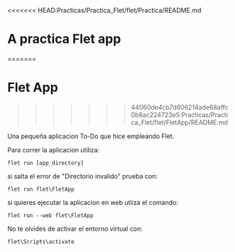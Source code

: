 <<<<<<< HEAD:Practicas/Practica_Flet/flet/Practica/README.md
# A practica Flet app
=======
# Flet App
>>>>>>> 44060de4cb7d606214ade68affc0b8ac224723e5:Practicas/Practica_Flet/flet/FletApp/README.md

Una pequeña aplicacion To-Do que hice empleando Flet.

Para correr la aplicacion utiliza:
```
flet run [app_directory]
```
si salta el error de "Directorio invalido" prueba con:
```
flet run flet\FletApp
```
si quieres ejecutar la aplicacion en web utiiza el comando:
```
flet run --web flet\FletApp
```

No te olvides de activar el entorno virtual con:
```
flet\Scripts\activate
```
